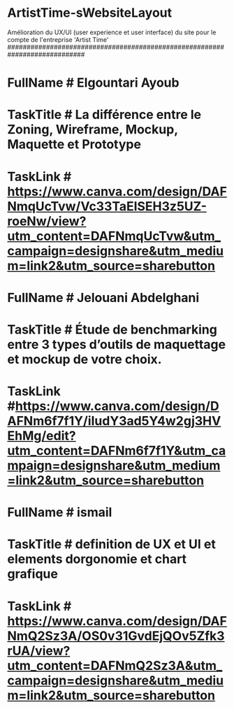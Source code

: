 # ArtistTime-sWebsiteLayout
Amélioration du UX/UI (user experience et user interface)  du site pour le compte de l'entreprise 'Artist Time'
############################################################################
#	FullName	# Elgountari Ayoub 
#	TaskTitle	# La différence entre le Zoning, Wireframe, Mockup, Maquette et Prototype
#	TaskLink	# https://www.canva.com/design/DAFNmqUcTvw/Vc33TaEISEH3z5UZ-roeNw/view?utm_content=DAFNmqUcTvw&utm_campaign=designshare&utm_medium=link2&utm_source=sharebutton


#       FullName        # Jelouani Abdelghani
#       TaskTitle       # Étude de benchmarking entre 3 types d’outils de maquettage et mockup de votre choix.
#       TaskLink        #https://www.canva.com/design/DAFNm6f7f1Y/iIudY3ad5Y4w2gj3HVEhMg/edit?utm_content=DAFNm6f7f1Y&utm_campaign=designshare&utm_medium=link2&utm_source=sharebutton


#       FullName        # ismail
#       TaskTitle       # definition de UX et UI et elements dorgonomie et chart grafique
#       TaskLink        # https://www.canva.com/design/DAFNmQ2Sz3A/OS0v31GvdEjQOv5Zfk3rUA/view?utm_content=DAFNmQ2Sz3A&utm_campaign=designshare&utm_medium=link2&utm_source=sharebutton


